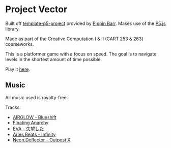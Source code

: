 # Project Vector

Built off [template-p5-project](https://github.com/pippinbarr/cart253/tree/master/templates/template-p5-project) provided by [Pippin Barr](https://github.com/pippinbarr). Makes use of the [P5.js](https://p5js.org/) library.

Made as part of the Creative Computation I & II (CART 253 & 263) courseworks.

This is a platformer game with a focus on speed.
The goal is to navigate levels in the shortest amount of time possible.

Play it [here](https://atienn.github.io/CART-263/Project%20Vector/).



## Music
All music used is royalty-free.

Tracks:
- [AIRGLOW - Blueshift](https://open.spotify.com/album/08kV4nhdlCBbCWt9fO6AAa?highlight=spotify:track:7Glh11xQGaEbuw1M186WpK)
- [Floating Anarchy](https://open.spotify.com/album/6ababgJTbXJE7AF78JyQdk)
- [EVA - 失望した](https://open.spotify.com/track/5E4KvUjuwUfyuRIzVQwt7u?si=6a75a92b434345f8)
- [Aries Beats - Infinity](https://open.spotify.com/track/2kfBEU5s3dqc1RCtaOPuGh?si=5b6faf8f908d420e)
- [Neon.Deflector - Outpost X](https://open.spotify.com/album/0I1tvrpyiAJylAcEPLQ4uG?highlight=spotify:track:201W6jH0ZKmpihW4q4SzwT)